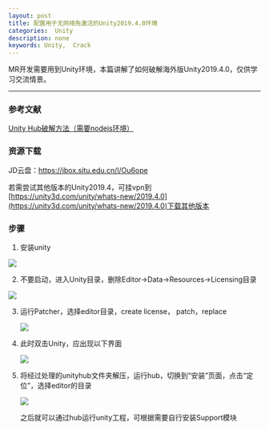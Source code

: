 ```yaml
---
layout: post
title: 配置用于无网络免激活的Unity2019.4.0环境
categories:  Unity
description: none
keywords: Unity,  Crack
---
```


MR开发需要用到Unity环境，本篇讲解了如何破解海外版Unity2019.4.0，仅供学习交流情景。

------

### 参考文献

[Unity Hub破解方法（需要nodejs环境）](https://www.cnblogs.com/unity3ds/p/11112784.html)

### 资源下载

JD云盘：https://jbox.sjtu.edu.cn/l/Ou6ope

若需尝试其他版本的Unity2019.4，可挂vpn到[https://unity3d.com/unity/whats-new/2019.4.0](https://unity3d.com/unity/whats-new/2019.4.0)下载其他版本

### 步骤

1. 安装unity

![](https://keenster-1300019754.cos.ap-shanghai-fsi.myqcloud.com/20210205105956.png)

2. 不要启动，进入Unity目录，删除Editor→Data→Resources→Licensing目录

![](https://keenster-1300019754.cos.ap-shanghai-fsi.myqcloud.com/20210205110436.png)

3. 运行Patcher，选择editor目录，create license， patch，replace

   ![](https://keenster-1300019754.cos.ap-shanghai-fsi.myqcloud.com/20210205111105.png)

4. 此时双击Unity，应出现以下界面

   ![](https://keenster-1300019754.cos.ap-shanghai-fsi.myqcloud.com/20210205111219.png)

5. 将经过处理的unityhub文件夹解压，运行hub，切换到“安装”页面，点击“定位”，选择editor的目录

   ![](https://keenster-1300019754.cos.ap-shanghai-fsi.myqcloud.com/20210205111728.png)

   之后就可以通过hub运行unity工程，可根据需要自行安装Support模块